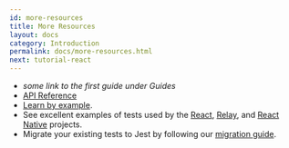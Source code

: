 ```yaml
---
id: more-resources
title: More Resources
layout: docs
category: Introduction
permalink: docs/more-resources.html
next: tutorial-react
---
```


* _some link to the first guide under Guides_
* [API Reference](/jest/docs/api.html)
* [Learn by example](https://github.com/facebook/jest/tree/master/examples).
* See excellent examples of tests used by the [React](https://github.com/facebook/react/tree/master/src/renderers/shared/stack/reconciler/__tests__), [Relay](https://github.com/facebook/relay/tree/master/src/container/__tests__), and [React Native](https://github.com/facebook/react-native/tree/master/Libraries/Animated/src/__tests__) projects.
* Migrate your existing tests to Jest by following our [migration guide](https://facebook.github.io/jest/docs/migration-guide.html).
